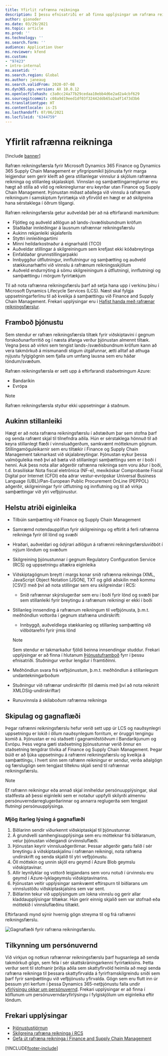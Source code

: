 ```yaml
---
title: Yfirlit rafrænna reikninga
description: Í þessu efnisatriði er að finna upplýsingar um rafræna reikningsfærslu í Microsoft Dynamics 365 Finance og Dynamics 365 Supply Chain Management.
author: gionoder
ms.date: 03/29/2021
ms.topic: article
ms.prod: ''
ms.technology: ''
ms.search.form: ''
audience: Application User
ms.reviewer: kfend
ms.custom:
- "97423"
- intro-internal
ms.assetid: ''
ms.search.region: Global
ms.author: janeaug
ms.search.validFrom: 2020-07-08
ms.dyn365.ops.version: AX 10.0.12
ms.openlocfilehash: c3a0cc24a77b29cedaa10ebb4d6e2ad2a4cbf629
ms.sourcegitcommit: c08a9d19eed1df03f32442ddb65a2adf1473d3b6
ms.translationtype: HT
ms.contentlocale: is-IS
ms.lasthandoff: 07/06/2021
ms.locfileid: "6344759"
---
```

# <a name="electronic-invoicing-overview"></a>Yfirlit rafrænna reikninga

[!include [banner](../includes/banner.md)]

Rafræn reikningsfærsla fyrir Microsoft Dynamics 365 Finance og Dynamics 365 Supply Chain Management er yfirgripsmikil þjónusta fyrir marga leigjendur sem gerir kleift að gera stillanlegar vinnslur á skjölum rafrænna reikninga og stillanleg skjalaskipti. Vinnslan og samþættingarreglurnar eru hægt að stilla að vild og reiknireglurnar eru keyrðar utan Finance og Supply Chain Management. Þjónustan miðast aðallega við vinnslu á rafrænum reikningum í samskiptum fyrirtækja við yfirvöld en hægt er að skilgreina hana sérstaklega í öðrum tilgangi.

Rafræn reikningsfærsla getur auðveldað þér að ná eftirfarandi markmiðum:

- Fljótleg og auðveld aðlögun að lands-/svæðisbundnum kröfum
- Staðlaðar innleiðingar á lausnum rafrænnar reikningsfærslu
- Aukinn rekjanleiki skjalaferils
- Styttri innleiðingartími
- Minni heildarkostnaður á eignarhaldi (TCO)
- Auðveldar stillingar á skilgreiningum sem krefjast ekki kóðabreytinga
- Einfaldaðar grunnstillingarpakki
- Innbyggður útflutningur, innflutningur og samþætting og auðveld stækkunarhæfni við vinnslu á rafrænum reikningsskjölum
- Auðveld endurnýting á sömu skilgreiningum á útflutningi, innflutningi og samþættingu í mörgum fyrirtækjum

Til að nota rafrænna reikningsfærslu þarf að setja hana upp í verkinu þínu í Microsoft Dynamics Lifecycle Services (LCS). Næst skal fylgja uppsetningarferlinu til að kveikja á samþættingu við Finance and Supply Chain Management. Frekari upplýsingar eru í [Hafist handa með rafrænar reikningsfærslur](e-invoicing-get-started.md).

## <a name="service-availability"></a><a name="availability"></a>Framboð þjónustu

Sem stendur er rafræn reikningsfærsla tiltæk fyrir viðskiptavini í gegnum forskoðunarforritið og í næsta áfanga verður þjónustan almennt tiltæk. Vegna þess að virkni sem tengist lands-/svæðisbundnum kröfum kann að vera takmörkuð á mismunandi stigum útgáfunnar, ætti alltaf að athuga nýjustu fylgigögnin sem fjalla um umfang lausna sem eru háðar löndum/svæðum.

Rafræn reikningsfærsla er sett upp á eftirfarandi staðsetningum Azure:

- Bandaríkin
- Evrópa

> [!NOTE]
> Rafræn reikningsfærsla styður ekki uppsetningar á staðnum.

## <a name="extended-configurability"></a>Aukinn stillanleiki

Hægt er að nota rafræna reikningsfærslu í aðstæðum þar sem stofna þarf og senda rafrænt skjal til tilnefndra aðila. Hún er sérstaklega hönnuð til að keyra stillanlegt flæði í vinnsluaðgerðum, samkvæmt mótteknum gögnum. Stillingamöguleikarnir sem eru tiltækir í Finance og Supply Chain Management takmarkast við skjalabreytingar. Þjónustan eykur þessa valmöguleika með því að bæta við stillanlegri samþættingu sem er í boði í henni. Auk þess nota allar aðgerðir rafrænna reikninga sem voru áður í boði, t.d. brasilískar Nota fiscal eletrônica (NF-e), mexíkóskar Comprobante Fiscal Digital por Internet (CFDI) eða aðrar vestur-evrópskar Universal Business Language (UBL)/Pan-European Public Procurement OnLine (PEPPOL) aðgerðir, skilgreiningar fyrir útflutning og innflutning og til að virkja samþættingar við ytri vefþjónustur.

## <a name="feature-highlights"></a>Helstu atriði eiginleika

- Tilbúin samþætting við Finance og Supply Chain Management
- Samræmd notendaupplifun fyrir skilgreiningu og eftirlit á ferli rafrænna reikninga fyrir öll lönd og svæði
- Hraðari, auðveldari og ódýrari aðlögun á rafrænni reikningsfærsluviðbót í nýjum löndum og svæðum
- Skilgreining þjónustunnar í gegnum Regulatory Configuration Service (RCS) og uppsetningu altækra eiginleika
- Viðskiptagögnum breytt í margs konar snið rafrænna reikninga (XML, JavaScript Object Notation \[JSON\], TXT og gildi aðskilin með kommu \[CSV\]) með því að nota stillingar sem eru skilgreindar í RCS:

    - Snið rafrænnar skýrslugerðar sem eru í boði fyrir lönd og svæði þar sem stillanleiki fyrir breytingu á rafrænum reikningi er ekki í boði

- Stillanleg innsending á rafrænum reikningum til vefþjónusta, þ.m.t. meðhöndlun vottorða í gegnum stafræna undirskrift:

    - Innbyggð, auðveldlega stækkanleg og stillanleg samþætting við viðbótarefni fyrir ýmis lönd

    > [!NOTE]
    > Sem stendur er takmarkaður fjöldi beinna innsendingar studdur. Frekari upplýsingar er að finna í hlutanum [Þjónustuframboð](#availability) fyrr í þessu efnisatriði. Stuðningur verður lengdur í framtíðinni.

- Meðhöndlun svara frá vefþjónustum, þ.m.t. meðhöndlun á stillanlegum undantekningarboðum
- Stuðningur við rafrænar undirskriftir (til dæmis með því að nota reiknirit XMLDSig-undirskriftar)
- Runuvinnsla á skilaboðum rafrænna reikninga

## <a name="architecture-and-data-flow"></a>Skipulag og gagnaflæði

Þegar rafrænni reikningsfærslu hefur verið sett upp úr LCS og nauðsynlegri uppsetningu er lokið í öllum nauðsynlegum forritum, er öruggri tengingu komið á. Þjónustan er nú staðsett í gagnamiðstöðvum í Bandaríkjunum og Evrópu. Þess vegna gæti staðsetning þjónustunnar verið önnur en staðsetning tengdrar tilvika af Finance og Supply Chain Management. Þegar búið er að ljúka uppsetningu á rafrænni reikningsfærslu og kveikja á samþættingu, í hvert sinn sem rafrænn reikningur er sendur, verða aðalgögn og færslugögn sem tengjast tilteknu skjali send til rafrænnar reikningsfærslu.

> [!NOTE]
> Ef rafrænn reikningur eða annað skjal inniheldur persónuupplýsingar, skal staðfesta að þessi eiginleiki sem er notaður uppfylli skilyrði almennu persónuverndarreglugerðarinnar og annarra reglugerða sem tengjast flutningi persónuupplýsinga.

### <a name="high-level-description-of-the-data-flow"></a>Mjög ítarleg lýsing á gagnaflæði

1. Biðlarinn sendir viðurkennt viðskiptaskjal til þjónustunnar.
2. Á grundvelli samhengisupplýsinga sem eru mótteknar frá biðlaranum, velur þjónustan viðeigandi úrvinnsluflæði.
3. Þjónustan keyrir vinnsluaðgerðirnar. Þessar aðgerðir gætu falið í sér breytingu á viðskiptaskjalinu í rafrænan reikningi, nota rafræna undirskrift og senda skjalið til ytri vefþjónustu.
4. Öll móttekin og unnin skjöl eru geymd í Azure Blob geymslu viðskiptavinar.
5. Allir leynilyklar og vottorð leigjandans sem voru notuð í úrvinnslu eru geymd í Azure-lyklageymslu viðskiptavinarins.
6. Þjónustan veitir upplýsingar samkvæmt eftirspurn til biðlarans um vinnslustöðu viðskiptaskjalsins sem var sent.
7. Biðlarinn tekur við upplýsingum um lokna vinnslu og gerir allar kladdaupplýsingar tiltækar. Hún gerir einnig skjalið sem var stofnað eða móttekið í vinnsluflæðinu tiltækt.

Eftirfarandi mynd sýnir hvernig gögn streyma til og frá rafrænni reikningsfærslu.

![Gagnaflæði fyrir rafræna reikningsfærslu.](media/e-invoicing-service-data-flow-diagram-overview.png)

## <a name="privacy-notice"></a>Tilkynning um persónuvernd
Við virkjun og notkun rafrænnar reikningsfærslu þarf hugsanlega að senda takmörkuð gögn, sem fela í sér skattskráningarkenni fyrirtækisins. Þetta verður sent til stofnanir þriðja aðila sem skattyfirvöld heimila að megi senda rafræna reikninga til þessara skattyfirvalda á fyrirframskilgreindu sniði sem þarf fyrir samþættingu við vefþjónustu yfirvalda. Gögn sem eru flutt inn úr þessum ytri kerfum í þessa Dynamics 365-netþjónustu falla undir [yfirlýsingu okkar um persónuvernd](https://go.microsoft.com/fwlink/?LinkId=512132). Frekari upplýsingar er að finna í köflunum um persónuverndaryfirlýsingu í fylgiskjölum um eiginleika eftir löndum.

## <a name="additional-resources"></a>Frekari upplýsingar
- [Þjónustustjórnun](e-invoicing-service-administration.md)
- [Skilgreina rafræna reikninga í RCS](e-invoicing-configuration-rcs.md)
- [Gefa út rafræna reikninga í Finance and Supply Chain Management](e-invoicing-issuing-electronic-invoices-finance-supply-chain-management.md)


[!INCLUDE[footer-include](../../includes/footer-banner.md)]
